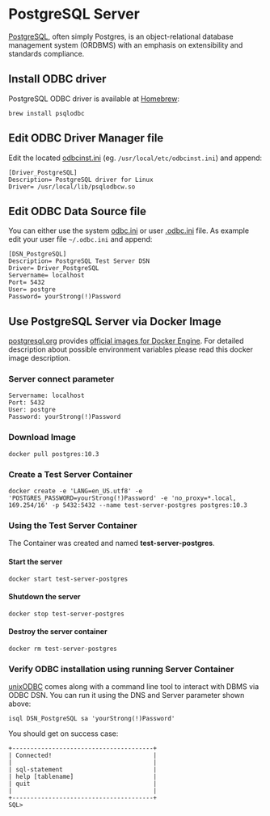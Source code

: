 # PostgreSQL Server

[PostgreSQL](https://www.postgresql.org), often simply Postgres, is an object-relational database management system (ORDBMS) with an emphasis on extensibility and standards compliance.

## Install ODBC driver 
PostgreSQL ODBC driver is available at [Homebrew](https://brew.sh/):
```
brew install psqlodbc
```

## Edit ODBC Driver Manager file
Edit the located [odbcinst.ini](https://github.com/hrabe/odbc-on-macos#locate-your-odbc-driver-and-data-source-config-files) (eg. `/usr/local/etc/odbcinst.ini`) and append:
```
[Driver_PostgreSQL]
Description= PostgreSQL driver for Linux
Driver= /usr/local/lib/psqlodbcw.so
```

## Edit ODBC Data Source file
You can either use the system [odbc.ini](https://github.com/hrabe/odbc-on-macos#locate-your-odbc-driver-and-data-source-config-files) or user [.odbc.ini](https://github.com/hrabe/odbc-on-macos#locate-your-odbc-driver-and-data-source-config-files) file. As example edit your user file `~/.odbc.ini` and append:
```
[DSN_PostgreSQL]
Description= PostgreSQL Test Server DSN
Driver= Driver_PostgreSQL
Servername= localhost
Port= 5432
User= postgre
Password= yourStrong(!)Password
```

## Use PostgreSQL Server via Docker Image
[postgresql.org](https://www.postgresql.org) provides [official images for Docker Engine](https://store.docker.com/images/postgres). For detailed description about possible environment variables please read this docker image description.

### Server connect parameter
```
Servername: localhost
Port: 5432
User: postgre
Password: yourStrong(!)Password
```

### Download Image
```
docker pull postgres:10.3
```

### Create a Test Server Container
```
docker create -e 'LANG=en_US.utf8' -e 'POSTGRES_PASSWORD=yourStrong(!)Password' -e 'no_proxy=*.local, 169.254/16' -p 5432:5432 --name test-server-postgres postgres:10.3
```

### Using the Test Server Container
The Container was created and named **test-server-postgres**. 

#### Start the server
```
docker start test-server-postgres
```

#### Shutdown the server
```
docker stop test-server-postgres
```

#### Destroy the server container
```
docker rm test-server-postgres
```

### Verify ODBC installation using running Server Container
[unixODBC](http://www.unixodbc.org/) comes along with a command line tool to interact with DBMS via ODBC DSN. You can run it using the DNS and Server parameter shown above:

```
isql DSN_PostgreSQL sa 'yourStrong(!)Password'
```

You should get on success case:
```
+---------------------------------------+
| Connected!                            |
|                                       |
| sql-statement                         |
| help [tablename]                      |
| quit                                  |
|                                       |
+---------------------------------------+
SQL>
```
